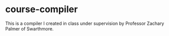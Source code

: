 # course-compiler
This is a compiler I created in class under supervision by Professor Zachary Palmer of Swarthmore.
